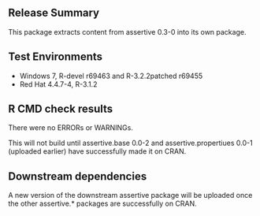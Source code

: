 ## Release Summary

This package extracts content from assertive 0.3-0 into its own package.

## Test Environments

* Windows 7, R-devel r69463 and R-3.2.2patched r69455
* Red Hat 4.4.7-4, R-3.1.2

## R CMD check results

There were no ERRORs or WARNINGs.

This will not build until assertive.base 0.0-2 and assertive.propertiues 0.0-1 (uploaded earlier) have successfully made it on CRAN.

## Downstream dependencies

A new version of the downstream assertive package will be uploaded once the other assertive.* packages are successfully on CRAN.
